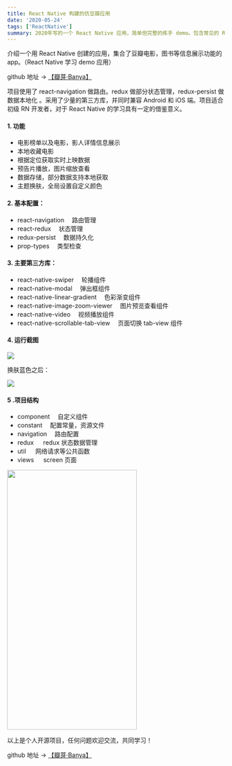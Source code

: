 ```yaml
---
title: React Native 构建的仿豆瓣应用
date: '2020-05-24'
tags: ['ReactNative']
summary: 2020年写的一个 React Native 应用，简单但完整的练手 demo。包含常见的 React Native 库，网络，状态管理，主题...麻雀虽小五脏俱全
---
```


介绍一个用 React Native 创建的应用，集合了豆瓣电影，图书等信息展示功能的 app。（React Native 学习 demo 应用）

github 地址 → [【瓣芽·Banya】](https://github.com/lexguy/Banya_ReactNative)

项目使用了 react-navigation 做路由。redux 做部分状态管理，redux-persist 做数据本地化 。采用了少量的第三方库，并同时兼容 Android 和 iOS 端。项目适合初级 RN 开发者，对于 React Native 的学习具有一定的借鉴意义。

#### 1. 功能

- 电影榜单以及电影，影人详情信息展示
- 本地收藏电影
- 根据定位获取实时上映数据
- 预告片播放，图片缩放查看
- 数据存储，部分数据支持本地获取
- 主题换肤，全局设置自定义颜色

#### 2. 基本配置：

- react-navigation 　路由管理
- react-redux 　状态管理
- redux-persist 　数据持久化
- prop-types 　类型检查

#### 3. 主要第三方库：

- react-native-swiper 　轮播组件
- react-native-modal 　弹出框组件
- react-native-linear-gradient 　色彩渐变组件
- react-native-image-zoom-viewer 　图片预览查看组件
- react-native-video 　视频播放组件
- react-native-scrollable-tab-view 　页面切换 tab-view 组件

#### 4. 运行截图

<img src="https://pic.downk.cc/item/5eca95aac2a9a83be549daa9.png" />

换肤蓝色之后：

<img src="https://pic.downk.cc/item/5eca95aac2a9a83be549daaf.png" />

#### 5 .项目结构

- component 　自定义组件
- constant 　配置常量，资源文件
- navigation 　路由配置
- redux 　 redux 状态数据管理
- util 　 网络请求等公共函数
- views 　 screen 页面

<img src="https://ae01.alicdn.com/kf/H3fd218b8e1a546928ccf3ff86116ae91l.png"  width="300"  height="600" />

以上是个人开源项目，任何问题欢迎交流，共同学习！

github 地址 → [【瓣芽·Banya】](https://github.com/lexguy/Banya_ReactNative)

